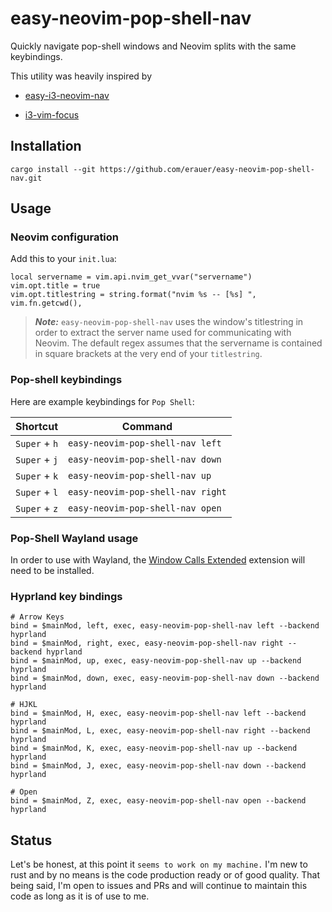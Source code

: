 # easy-neovim-pop-shell-nav

Quickly navigate pop-shell windows and Neovim splits with the same keybindings.

This utility was heavily inspired by 

* [easy-i3-neovim-nav](https://github.com/tom-anders/easy-i3-neovim-nav)

* [i3-vim-focus](https://github.com/jwilm/i3-vim-focus)

## Installation

```
cargo install --git https://github.com/erauer/easy-neovim-pop-shell-nav.git
```

## Usage

### Neovim configuration

Add this to your `init.lua`:

```
local servername = vim.api.nvim_get_vvar("servername")
vim.opt.title = true
vim.opt.titlestring = string.format("nvim %s -- [%s] ", vim.fn.getcwd(),
```

> **_Note:_** `easy-neovim-pop-shell-nav` uses the window's titlestring in order to extract the server name
used for communicating with Neovim. The default regex assumes that the servername is contained in
square brackets at the very end of your `titlestring`. 

### Pop-shell keybindings

Here are example keybindings for `Pop Shell`:

| Shortcut      | Command                           |
|---------------|-----------------------------------|
| `Super` + `h` | `easy-neovim-pop-shell-nav left`  |
| `Super` + `j` | `easy-neovim-pop-shell-nav down`  |
| `Super` + `k` | `easy-neovim-pop-shell-nav up`    |
| `Super` + `l` | `easy-neovim-pop-shell-nav right` |
| `Super` + `z` | `easy-neovim-pop-shell-nav open`  |


### Pop-Shell Wayland usage

In order to use with Wayland, the [Window Calls Extended](https://extensions.gnome.org/extension/4974/window-calls-extended/) extension will need to be installed.


### Hyprland key bindings

```
# Arrow Keys
bind = $mainMod, left, exec, easy-neovim-pop-shell-nav left --backend hyprland
bind = $mainMod, right, exec, easy-neovim-pop-shell-nav right --backend hyprland 
bind = $mainMod, up, exec, easy-neovim-pop-shell-nav up --backend hyprland 
bind = $mainMod, down, exec, easy-neovim-pop-shell-nav down --backend hyprland 

# HJKL
bind = $mainMod, H, exec, easy-neovim-pop-shell-nav left --backend hyprland 
bind = $mainMod, L, exec, easy-neovim-pop-shell-nav right --backend hyprland
bind = $mainMod, K, exec, easy-neovim-pop-shell-nav up --backend hyprland
bind = $mainMod, J, exec, easy-neovim-pop-shell-nav down --backend hyprland 

# Open
bind = $mainMod, Z, exec, easy-neovim-pop-shell-nav open --backend hyprland 

```


## Status

Let's be honest, at this point it `seems to work on my machine.`  I'm new to rust and by no means is the code production ready or of good quality. That being said, I'm open to issues and PRs and will continue to maintain this code as long as it is of use to me.



